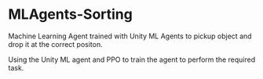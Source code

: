 # MLAgents-Sorting

Machine Learning Agent trained with Unity ML Agents to pickup object and drop it at the correct positon.

Using the Unity ML agent and PPO to train the agent to perform the required task.
